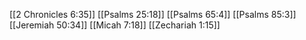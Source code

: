 [[2 Chronicles 6:35]]
[[Psalms 25:18]]
[[Psalms 65:4]]
[[Psalms 85:3]]
[[Jeremiah 50:34]]
[[Micah 7:18]]
[[Zechariah 1:15]]

